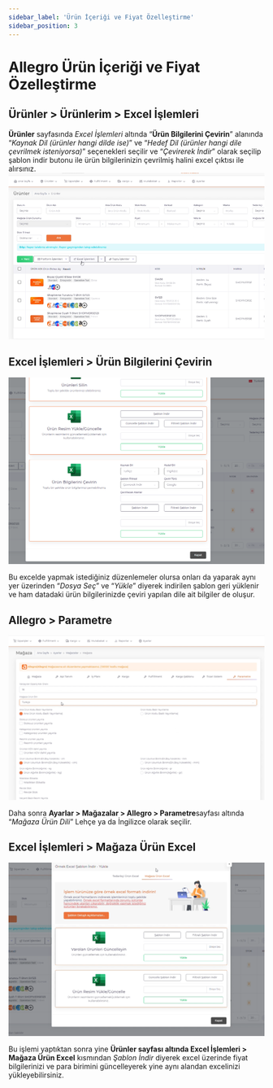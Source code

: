 ```yaml
---
sidebar_label: 'Ürün İçeriği ve Fiyat Özelleştirme'
sidebar_position: 3
---
```



# Allegro Ürün İçeriği ve Fiyat Özelleştirme 

## Ürünler > Ürünlerim > Excel İşlemleri

**Ürünler** sayfasında *Excel İşlemleri* altında “**Ürün Bilgilerini Çevirin**” alanında “*Kaynak Dil (ürünler hangi dilde ise)*” ve “*Hedef Dil (ürünler hangi dile çevrilmek isteniyorsa)*” seçenekleri seçilir ve “*Çevirerek İndir*” olarak seçilip şablon indir butonu ile ürün bilgilerinizin çevrilmiş halini excel çıktısı ile alırsınız.
![AllegroExcelWork](../allegro/img/allegroExcelWork.png)

## Excel İşlemleri > Ürün Bilgilerini Çevirin

![ProductDataTranslate](../allegro/img/Productdatatranslate.png)

Bu excelde yapmak istediğiniz düzenlemeler olursa onları da yaparak aynı yer üzerinden “*Dosya Seç*” ve “*Yükle*” diyerek indirilen şablon geri yüklenir ve ham datadaki ürün bilgilerinizde çeviri yapılan dile ait bilgiler de oluşur. 

## Allegro > Parametre

![AllegroParameter](../allegro/img/allegrosettingshopprameter.png)

Daha sonra **Ayarlar > Mağazalar > Allegro > Parametre**sayfası altında “*Mağaza Ürün Dili*” Lehçe ya da İngilizce olarak seçilir. 

## Excel İşlemleri > Mağaza Ürün Excel


![AllegroShopExcelProduct](../allegro/img/allegroshopexcelproduct.png)

Bu işlemi yaptıktan sonra yine **Ürünler sayfası altında Excel İşlemleri > Mağaza Ürün Excel** kısmından *Şablon İndir* diyerek excel üzerinde fiyat bilgilerinizi ve para birimini güncelleyerek yine aynı alandan excelinizi yükleyebilirsiniz. 


